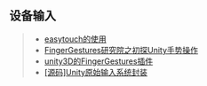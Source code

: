 ## 设备输入  

>* [easytouch的使用](https://blog.csdn.net/dingxiaowei2013/article/details/19967041)  
>* [FingerGestures研究院之初探Unity手势操作](http://www.xuanyusong.com/archives/1869)  
>* [unity3D的FingerGestures插件](https://blog.csdn.net/luyuncsd123/article/details/14123977)  
>* [[源码]Unity原始输入系统封装](https://mp.weixin.qq.com/s/VG83sbyjlWOz_MQ1vCsR1g)  

